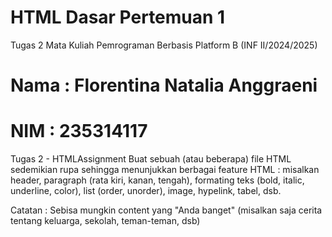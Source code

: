 # HTML Dasar Pertemuan 1
Tugas 2 Mata Kuliah Pemrograman Berbasis Platform B (INF II/2024/2025)
# Nama : Florentina Natalia Anggraeni
# NIM : 235314117
Tugas 2 - HTMLAssignment
Buat sebuah (atau beberapa) file HTML  sedemikian rupa sehingga menunjukkan berbagai feature HTML : misalkan header, paragraph (rata kiri, kanan, tengah), formating teks (bold, italic, underline, color), list (order, unorder), image, hypelink, tabel, dsb.

Catatan : Sebisa mungkin content yang "Anda banget" (misalkan saja cerita tentang keluarga, sekolah, teman-teman, dsb)
